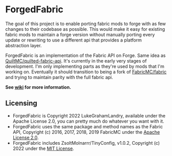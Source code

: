 # ForgedFabric

The goal of this project is to enable porting fabric mods to forge with as few changes to their codebase as possible. This would make it easy for existing fabric mods to maintain a forge version without manually porting every update or rewriting to use a different api that provides a platform abstraction layer.

ForgedFabric is an implementation of the Fabric API on Forge. Same idea as [QuiltMC/quilted-fabric-api](https://github.com/QuiltMC/quilted-fabric-api). It's currently in the early very stages of development. I'm only implementing parts as they're used by mods that I'm working on. Eventually it should transition to being a fork of [FabricMC/fabric](https://github.com/FabricMC/fabric) and trying to maintain parity with the full fabric api.

**See [wiki](https://github.com/LukeGrahamLandry/ForgedFabric/wiki) for more information.**

## Licensing

- ForgedFabric is Copyright 2022 LukeGrahamLandry, available under the Apache License 2.0, you can pretty much do whatever you want with it.
- ForgedFabric uses the same package and method names as the Fabric API, Copyright (c) 2016, 2017, 2018, 2019 FabricMC under the [Apache License 2.0](https://github.com/FabricMC/fabric/blob/1.19.2/LICENSE). 
- ForgedFabric includes ZsoltMolnarrr/TinyConfig, v1.0.2, Copyright (c) 2022 under the [MIT License](https://github.com/ZsoltMolnarrr/TinyConfig/blob/be53fb3091555c09bcd59508d9be9c8b04bfba16/LICENSE).
